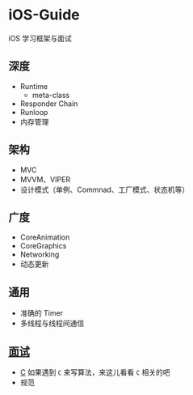 # iOS-Guide
iOS 学习框架与面试

## 深度
-   Runtime
    +   meta-class
-   Responder Chain
-   Runloop
-   内存管理

## 架构
-   MVC
-   MVVM、VIPER
-   设计模式（单例、Commnad、工厂模式、状态机等）

## 广度
-   CoreAnimation
-   CoreGraphics
-   Networking
-   动态更新

## 通用
-   准确的 Timer
-   多线程与线程间通信

## [面试](Interview/Overview.md)
-   [C](https://github.com/shjborage/C) 如果遇到 `C` 来写算法，来这儿看看 `C` 相关的吧
-   规范
